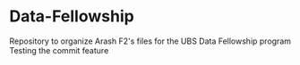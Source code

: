 # Data-Fellowship
Repository to organize Arash F2's files for the UBS Data Fellowship program
Testing the commit feature
